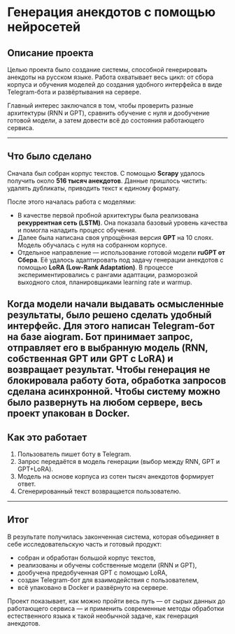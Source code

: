 # Генерация анекдотов с помощью нейросетей  

## Описание проекта  
Целью проекта было создание системы, способной генерировать анекдоты на русском языке. Работа охватывает весь цикл: от сбора корпуса и обучения моделей до создания удобного интерфейса в виде Telegram-бота и развёртывания на сервере.  

Главный интерес заключался в том, чтобы проверить разные архитектуры (RNN и GPT), сравнить обучение с нуля и дообучение готовой модели, а затем довести всё до состояния работающего сервиса.  

---

## Что было сделано  

Сначала был собран корпус текстов. С помощью **Scrapy** удалось получить около **516 тысяч анекдотов**. Данные пришлось чистить: удалять дубликаты, приводить текст к единому формату.  

После этого началась работа с моделями:  

- В качестве первой пробной архитектуры была реализована **рекуррентная сеть (LSTM)**. Она показала базовый уровень качества и помогла наладить процесс обучения.  
- Далее была написана своя упрощённая версия **GPT** на 10 слоях. Модель обучалась с нуля на собранном корпусе.  
- Отдельное направление — использование готовой модели **ruGPT от Сбера**. Её удалось адаптировать под задачу генерации анекдотов с помощью **LoRA (Low-Rank Adaptation)**. В процессе экспериментировались с рангами адаптации, разморозкой выходного слоя, планировщиками learning rate и warmup.  

Когда модели начали выдавать осмысленные результаты, было решено сделать удобный интерфейс. Для этого написан **Telegram-бот** на базе **aiogram**. Бот принимает запрос, отправляет его в выбранную модель (RNN, собственная GPT или GPT с LoRA) и возвращает результат. Чтобы генерация не блокировала работу бота, обработка запросов сделана асинхронной. Чтобы систему можно было развернуть на любом сервере, весь проект упакован в **Docker**.
---

## Как это работает  

1. Пользователь пишет боту в Telegram.  
2. Запрос передаётся в модель генерации (выбор между RNN, GPT и GPT+LoRA).  
3. Модель на основе корпуса из сотен тысяч анекдотов формирует ответ.  
4. Сгенерированный текст возвращается пользователю.  

---

## Итог  

В результате получилась законченная система, которая объединяет в себе исследовательскую часть и готовый продукт:  

- собран и обработан большой корпус текстов,  
- реализованы и обучены собственные модели (RNN и GPT),  
- дообучена предобученная GPT с помощью LoRA,  
- создан Telegram-бот для взаимодействия с пользователем,  
- всё упаковано в Docker и развёрнуто на сервере.  

Проект показывает, как можно пройти весь путь — от сырых данных до работающего сервиса — и применить современные методы обработки естественного языка к такой необычной задаче, как генерация анекдотов.  
